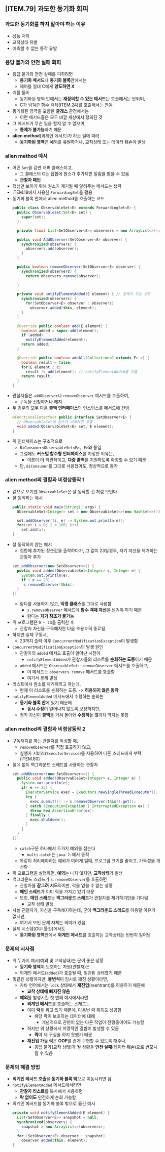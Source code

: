 ## [ITEM.79] 과도한 동기화 회피

### 과도한 동기화를 하지 말아야 하는 이유
- 성능 저하
- 교착상태 유발
- 예측할 수 없는 동작 유발

### 응답 불가와 안전 실패 회피
- 응답 불가와 안전 실패를 피하려면  
  - **동기화 메서드**나 **동기화 블록**안에서는
  - 제어를 절대 C에게 **양도하면 X**
- 예를 들어
  - 동기화된 영역 안에서는 **재정의할 수 있는 메서드**는 호출해서는 안되며,
  - C가 넘겨준 함수 객체(ITEM.24)를 호출해서는 안됨
- 동기화된 영역을 포함한 **클래스** 관점에서는
  - 이런 메서드들은 모두 바깥 세상에서 정의된 것
- 그 메서드가 무슨 일을 할지 알 수 없으며,
  - **통제가 불가능**하기 때문
- **alien method**(외계인 메서드)가 하는 일에 따라
  - **동기화된 영역**은 예외를 유발하거나, 교착상태 또는 데이터 훼손이 발생

### alien method 예시
- 어떤 `Set`을 감싼 래퍼 클래스이고,
  - 그 클래스의 C는 집합에 원소가 추가되면 알림을 받을 수 있음
  - **관찰자 패턴**
- 핵심만 보이기 위해 원소가 제거될 때 알려주는 메서드는 생략
- ITEM.18에서 사용한 `ForwardingSet`을 활용
- 동기화 블록 안에서 alien method를 호출하는 코드
  ```java
  public class ObservableSet<E> extends ForwardingSet<E> {
    public ObservableSet(Set<E> set) {
      super(set);
    }

    private final List<SetObserver<E>> observers = new ArrayList<>();

    public void AddObserver(SetObserver<E> observer) {
      synchronized(observers) {
        observers.add(observer);
      }
    }

    public boolean removeObserver(SetObserver<E> observer) {
      synchronized(observers) {
        return observers.remove(observer);
      
    }

    private void notifyElementAdded(E element) { // 문제가 되는 코드
      synchronized(observers) {
        for(SetObserver<E> observer : observers)
          observer.added(this, element);
      }
    }

    @Override public boolean add(E element) {
      boolean added = super.add(element);
      if (added)
        notifyElementAdded(element);
      return added;
    }

    @Override public boolean addAll(Collection<? extends E> c) {
      boolean result = false;
      for(E element : c)
        result != add(element); // notifyElementAdded를 호출
      return result;
    }
  }
  ```
- 관찰자들은 `addObserver`나 `removeObserver` 메서드를 호출하여,
  - 구독을 신청하거나 해지
- 두 경우의 모두 다음 **콜백 인터페이스**의 인스턴스를 메서드에 건넴
  ```java
  @FunctionalInterface public interface SetObserver<E> {
    // ObservableSet에 원소가 더해지면 호출
    void added(ObservableSet<E> set, E element);
  }
  ```
- 위 인터페이스는 구조적으로
  - `BiConsumer<ObservableSet<E>, E>`와 동일
  - 그럼에도 **커스텀 함수형 인터페이스**를 지정한 이유는,
    - 이름이 더 직관적이고, **다중 콜백**을 지원하도록 확장할 수 있기 때문
  - 단, `BiConsumer`를 그대로 사용했어도, 정상적으로 동작

### alien method의 결함과 비정상동작 1
- 겉으로 보기엔 `ObservableSet`은 잘 동작할 것 처럼 보인다.
- 잘 동작하는 예시
  ```java
  public static void main(String[] args) {
    ObservableSet<Integer> set = new ObservableSet<>(new HashSet<>());

    set.addObserver((s, e) -> System.out.println(e));
    for(int i = 0; i < 100; i++)
      set.add(i);
  }
  ```
 - 잘 동작하지 않는 예시
   - 집합에 추가된 정숫값을 출력하다가, 그 값이 23일경우, 자기 자신을 제거하는 관찰자 추가
   ```java
   set.addObserver(new SetObserver<>() {
     public void added(ObservableSet<Integer> s, Integer e) {
       System.out.println(e);
       if ( e == 23)
        s.removeObserver(this);
     }
   })
   ```
   - 람다를 사용하지 않고, **익명 클래스**를 그대로 사용함
     - `s.removeObserver` 메서드에 **함수 객체 자신**을 넘겨야 하기 때문
     - 람다는 **자기 참조가 불가능**
  - 위 프로그램은 `0 ~ 23`을 출력한 후
    - 관찰자 자신을 구독해지한 다음 조용ㅇ히 종료됨
  - 하지만 실제 구동시,
    - 23까지 출력 이후 `ConcurrentModificationException`이 발생함
- `ConcurrentModificationException`의 발생 원인
  - 관찰자의 `added` 메서드 호출이 일어난 시점이
    - `notifyElementAdded`가 관찰자들의 리스트를 **순회하는 도중**이기 때문
  - `added` 메서드는 `ObservableSet::removeObserver` 메서드를 호출하고,
    - 이 메서드는 `observers.remove` 메서드를 호출함
    - 여기서 문제 발생
- 리스트에서 원소를 제거하려고 하는데,
  - 현재 이 리스트를 순회하는 도중. -> **허용되지 않은 동작**
- `notifyElementAdded` 메서드에서 수행하는 순회는
  - **동기화 블록 안**에 있기 때문에
    - **동시 수정**이 일어나지 않도록 보장하지만,
  - 정작 자신이 **콜백**을 거쳐 돌아와 **수정하는 것**까지 막지는 못함

### alien method의 결함과 비정상동작 2
- 구독해지를 하는 관찰자를 작성할 때,
  - `removeObserver`를 직접 호출하지 않고,
  - 실행자 서비스(`ExecutorService`)를 사용하여 다른 스레드에게 부탁(ITEM.80)
- 쓸데 없이 백그라운드 스레드를 사용하는 관찰자
  ```java
  set.addObserver(new SetObserver<>() {
    public void added(ObservableSet<Integer> s, Integer e) {
      System.out.println(e);
      if( e == 23) {
        ExecutorService exec = Executors.newSingleThreadExcecutor();
        try {
          exec.submit(() -> s.removeObserver(this)).get();
        } catch (ExecutionException | InterruptedException ex) {
          throw new AssertionError(ex);
        } finally {
          exec.shutdown();
        }
      }
    }
  })
  ```
  - `catch`구문 하나에서 두가지 예외를 잡는다
    - `multi-catch`는 `java 7:`에서 동작
  - 똑같이 처리해야하는 예외가 여러개 일때, 프로그램 크기를 줄이고, 가독성을 개선함
- 위 프로그램을 실행하면, **예외**는 나지 않지만, **교착상태**가 발생
- 백그라운드 스레드가 `s.removeObserver`를 호출하면
  - 관찰자를 **잠그려 시도**하지만, 락을 얻을 수 없는 상황
  - **메인 스레드**가 이미 락을 가지고 있기 때문
  - 또한, **메인 스레드**는 **백그라운드 스레드**가 관찰자를 제거하기만을 기다림
    - 교착 상태 발생
- 사실 관찰자가, 자신을 구독해지하는데, 굳이 **백그라운드 스레드**를 이용할 이유가 없지만,
  - 여기서 보인 문제 자체는 의미가 있음
- 실제 시스템(GUI 툴킷)에서도
  - **동기화된 영역**안에서 **외계인 메서드**를 호출하는 교착상태는 빈번히 일어남

### 문제의 시사점
- 위 두가지 예시(예외 및 교착상태)는 운이 좋은 상황
  - **동기화 영역**이 보호하는 자원(관찰자)은
  - 외계인 메서드(`added`)가 호출될 때, 일관된 상태였기 때문
- 똑같은 상황이지만, **불변식**이 임시로 깨진 상황이라면,
  - 자바 언어에서는 `lock` 상태에서 **재진입**(reentrant)를 허용하기 때문에
    - **교착 상태에 빠지진 않음**
  - **예외**를 발생시킨 첫 번째 예시에서라면
    - **외계인 메서드**를 호출하는 스레드는
    - 이미 **락**을 쥐고 있기 때문에, 다음번 락 획득도 성공함
      - 해당 락이 보호하는 데이터에 대해
        - 개념적으로 관련이 없는 다른 작업이 진행중이어도 가능함
    - 하지만 위 상황에서 치명적인 결함이 발생할 수 있음
      - **락**이 제 구실을 하지 못했기 때문
    - **재진입 가능 락**은 **OOP**를 쉽게 구현할 수 있도록 해주나,
      - 응답 불가(교착 상태)가 될 상황을 **안전 실패**(데이터 훼손)으로 변모시킬 수 있음

### 문제의 해결 방법
- **외계인 메서드 호출**을 **동기화 블록 밖**으로 이동시키면 됨
- `notifyElementAdded` 메서드에서라면
  - **관찰자 리스트**를 복사해서 사용하면
  - **락 없이도** 안전하게 순회 가능함
- 외계인 메서드를 동기화 블록 밖으로 옮긴 예시
  ```java
  private void notifyElementAdded(E element) {
    List<SetObserver<E>> snapshot = null;
    synchronized(observers) {
      snapshot = new ArrayList<>(observers);
    }
    for (SetObserver<E> observer : snapshot)
      observer.added(this, element);
  }
  ```